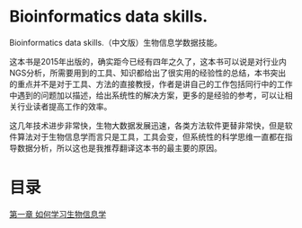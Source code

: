 # Bioinformatics data skills.
Bioinformatics data skills.（中文版）生物信息学数据技能。 

这本书是2015年出版的，确实距今已经有四年之久了，这本书可以说是对行业内NGS分析，所需要用到的工具、知识都给出了很实用的经验性的总结，本书突出的重点并不是对于工具、方法的直接教授，作者是讲自己的工作包括同行中的工作中遇到的问题加以描述，给出系统性的解决方案，更多的是经验的参考，可以让相关行业读者提高工作的效率。

这几年技术进步非常快，生物大数据发展迅速，各类方法软件更替非常快，但是软件算法对于生物信息学而言只是工具，工具会变，但系统性的科学思维一直都在指导数据分析，所以这也是我推荐翻译这本书的最主要的原因。

# 目录

[第一章 如何学习生物信息学](https://github.com/ShenChen-bioUtopia/Bioinformatics-data-skills/blob/master/%E7%AC%AC%E4%B8%80%E7%AB%A0%20%E5%A6%82%E4%BD%95%E5%AD%A6%E4%B9%A0%E7%94%9F%E7%89%A9%E4%BF%A1%E6%81%AF%E5%AD%A6.md)
